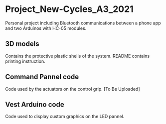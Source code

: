 # Project_New-Cycles_A3_2021
Personal project including Bluetooth communications between a phone app and two Arduinos with HC-05 modules.

## 3D models 
Contains the protective plastic shells of the system. README contains printing instruction.
## Command Pannel code
Code used by the actuators on the control grip. [To Be Uploaded]
## Vest Arduino code
Code used to display custom graphics on the LED pannel.
